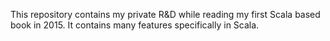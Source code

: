 This repository contains my private R&D while reading my first Scala based book in 2015. 
It contains many features specifically in Scala.